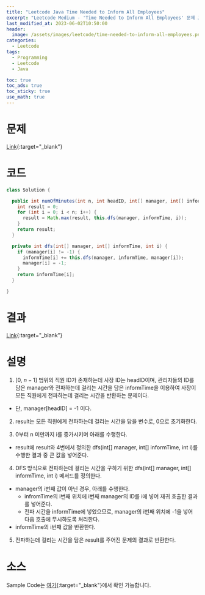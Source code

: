 ```yaml
---
title: "Leetcode Java Time Needed to Inform All Employees"
excerpt: "Leetcode Medium - 'Time Needed to Inform All Employees' 문제 Java 풀이"
last_modified_at: 2023-06-02T10:50:00
header:
  image: /assets/images/leetcode/time-needed-to-inform-all-employees.png
categories:
  - Leetcode
tags:
  - Programming
  - Leetcode
  - Java

toc: true
toc_ads: true
toc_sticky: true
use_math: true
---
```

# 문제
[Link](https://leetcode.com/problems/time-needed-to-inform-all-employees){:target="_blank"}

# 코드
```java
class Solution {

  public int numOfMinutes(int n, int headID, int[] manager, int[] informTime) {
    int result = 0;
    for (int i = 0; i < n; i++) {
      result = Math.max(result, this.dfs(manager, informTime, i));
    }
    return result;
  }

  private int dfs(int[] manager, int[] informTime, int i) {
    if (manager[i] != -1) {
      informTime[i] += this.dfs(manager, informTime, manager[i]);
      manager[i] = -1;
    }
    return informTime[i];
  }

}
```

# 결과
[Link](https://leetcode.com/problems/time-needed-to-inform-all-employees/submissions/962671376/){:target="_blank"}

# 설명
1. [0, $n - 1$] 범위의 직원 ID가 존재하는데 사장 ID는 headID이며, 관리자들의 ID를 담은 manager와 전파하는데 걸리는 시간을 담은 informTime을 이용하여 사장이 모든 직원에게 전파하는데 걸리는 시간을 반환하는 문제이다.
- 단, manager[headID] = -1 이다.

2. result는 모든 직원에게 전파하는데 걸리는 시간을 담을 변수로, 0으로 초기화한다.

3. 0부터 n 미만까지 i를 증가시키며 아래를 수행한다.
- result에 result와 4번에서 정의한 dfs(int[] manager, int[] informTime, int i)를 수행한 결과 중 큰 값을 넣어준다.

4. DFS 방식으로 전파하는데 걸리는 시간을 구하기 위한 dfs(int[] manager, int[] informTime, int i) 메서드를 정의한다.
- manager의 i번째 값이 아닌 경우, 아래를 수행한다.
  - infromTime의 i번째 위치에 i번째 manager의 ID를 i에 넣어 재귀 호출한 결과를 넣어준다.
  - 전파 시간을 informTime에 넣었으므로, manager의 i번째 위치에 -1을 넣어 다음 호출에 무시하도록 처리한다.
- informTime의 i번째 값을 반환한다.

5. 전파하는데 걸리는 시간을 담은 result를 주어진 문제의 결과로 반환한다.

# 소스
Sample Code는 [여기](https://github.com/GracefulSoul/leetcode/blob/master/src/main/java/gracefulsoul/problems/TimeNeededToInformAllEmployees.java){:target="_blank"}에서 확인 가능합니다.